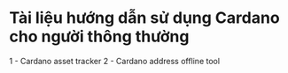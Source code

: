 # Tài liệu hướng dẫn sử dụng Cardano cho người thông thường
1 - Cardano asset tracker
2 - Cardano address offline tool
